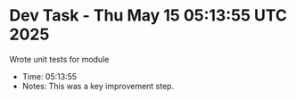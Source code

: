 # Dev Task - Thu May 15 05:13:55 UTC 2025
Wrote unit tests for module
- Time: 05:13:55
- Notes: This was a key improvement step.
